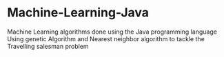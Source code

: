 # Machine-Learning-Java
Machine Learning algorithms done using the Java programming language
Using genetic Algorithm and Nearest neighbor algorithm to tackle the Travelling salesman problem
